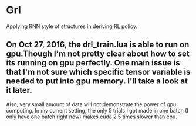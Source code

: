 # Grl

Applying RNN style of structures in deriving RL policy.

## On Oct 27, 2016, the drl_train.lua is able to run on gpu.Though I'm not pretty clear about how to set its running on gpu perfectly. One main issue is that I'm not sure which specific tensor variable is needed to put into gpu memory. I'll take a look at it later.

Also, very small amount of data will not demonstrate the power of gpu computing. In my current setting, the only 5 trials I got made in one batch (I only have one batch right now) makes cuda 2.5 times slower than cpu.
